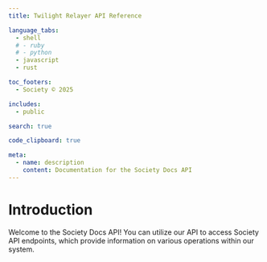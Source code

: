 ```yaml
---
title: Twilight Relayer API Reference

language_tabs:
  - shell
  # - ruby
  # - python
  - javascript
  - rust

toc_footers:
  - Society © 2025

includes:
  - public

search: true

code_clipboard: true

meta:
  - name: description
    content: Documentation for the Society Docs API
---
```


# Introduction

Welcome to the Society Docs API! You can utilize our API to access Society API endpoints, which provide information on various operations within our system.
